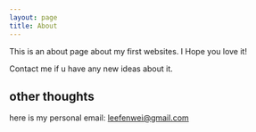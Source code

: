 ```yaml
---
layout: page
title: About
---
```


This is an about page about my first websites.
I Hope you love it!

Contact me if u have any new ideas about it.

## other thoughts

here is my personal email: leefenwei@gmail.com
